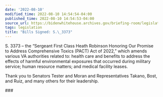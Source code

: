 ```yaml
---
date: '2022-08-10'
modified_time: 2022-08-10 14:54:54-04:00
published_time: 2022-08-10 14:54:53-04:00
source_url: https://bidenwhitehouse.archives.gov/briefing-room/legislation/2022/08/10/bills-signed-s-3373/
tags: legislation
title: "Bills Signed: S.\_3373"
---
```

 
S. 3373 – the “Sergeant First Class Heath Robinson Honoring Our Promise
to Address Comprehensive Toxics (PACT) Act of 2022,” which amends
various VA authorities related to: health care and benefits to address
the effects of harmful environmental exposures that occurred during
military service; human resource matters; and medical facility leases.  
  
Thank you to Senators Tester and Moran and Representatives Takano, Bost,
and Ruiz, and many others for their leadership.

\###

